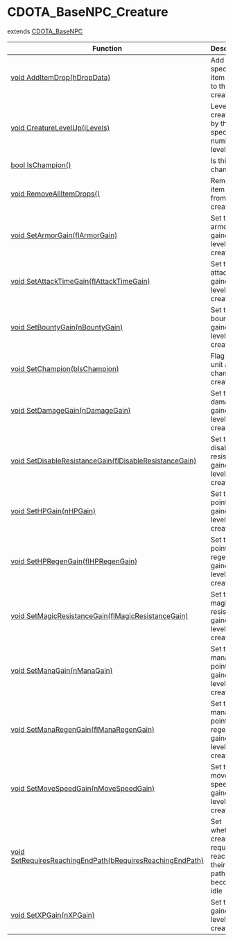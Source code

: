 # CDOTA_BaseNPC_Creature
extends [CDOTA_BaseNPC](../CDOTA_BaseNPC)

Function|Description|Client
--|--|:--:
[void AddItemDrop(hDropData)](AddItemDrop)|Add the specified item drop to this creature.|❌
[void CreatureLevelUp(iLevels)](CreatureLevelUp)|Level the creature up by the specified number of levels|❌
[bool IsChampion()](IsChampion)|Is this unit a champion?|❌
[void RemoveAllItemDrops()](RemoveAllItemDrops)|Remove all item drops from this creature.|❌
[void SetArmorGain(flArmorGain)](SetArmorGain)|Set the armor gained per level on this creature.|❌
[void SetAttackTimeGain(flAttackTimeGain)](SetAttackTimeGain)|Set the attack time gained per level on this creature.|❌
[void SetBountyGain(nBountyGain)](SetBountyGain)|Set the bounty gold gained per level on this creature.|❌
[void SetChampion(bIsChampion)](SetChampion)|Flag this unit as a champion creature.|❌
[void SetDamageGain(nDamageGain)](SetDamageGain)|Set the damage gained per level on this creature.|❌
[void SetDisableResistanceGain(flDisableResistanceGain)](SetDisableResistanceGain)|Set the disable resistance gained per level on this creature.|❌
[void SetHPGain(nHPGain)](SetHPGain)|Set the hit points gained per level on this creature.|❌
[void SetHPRegenGain(flHPRegenGain)](SetHPRegenGain)|Set the hit points regen gained per level on this creature.|❌
[void SetMagicResistanceGain(flMagicResistanceGain)](SetMagicResistanceGain)|Set the magic resistance gained per level on this creature.|❌
[void SetManaGain(nManaGain)](SetManaGain)|Set the mana points gained per level on this creature.|❌
[void SetManaRegenGain(flManaRegenGain)](SetManaRegenGain)|Set the mana points regen gained per level on this creature.|❌
[void SetMoveSpeedGain(nMoveSpeedGain)](SetMoveSpeedGain)|Set the move speed gained per level on this creature.|❌
[void SetRequiresReachingEndPath(bRequiresReachingEndPath)](SetRequiresReachingEndPath)|Set whether creatures require reaching their end path before becoming idle|❌
[void SetXPGain(nXPGain)](SetXPGain)|Set the XP gained per level on this creature.|❌
